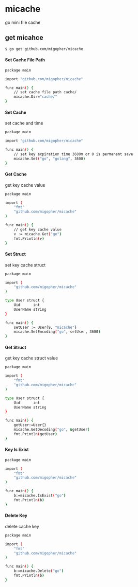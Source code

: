 # micache
go mini file cache 
## get micahce
````sh
$ go get github.com/migopher/micache
````
#### Set Cache File Path

````sh
package main

import "github.com/migopher/micache"

func main() {
	// set cache file path cache/
	micache.Dir="cache/"
}

````

#### Set Cache
set cache  and time
````sh
package main

import "github.com/migopher/micache"

func main() {
	// set key expiration time 3600m or 0 is permanent save
	micache.Set("go", "golang", 3600)
}

````

#### Get Cache
get key cache value
````sh
package main

import (
	"fmt"
	"github.com/migopher/micache"
)

func main() {
	// get key cache value
	v := micache.Get("go")
	fmt.Println(v)
}

````

#### Set Struct
set key cache struct
````sh
package main

import (
	"github.com/migopher/micache"
)

type User struct {
	Uid      int
	UserName string
}

func main() {
	setUser := User{9, "micache"}
	micache.SetEncoding("go", setUser, 3600)
}

````

#### Get Struct
get key cache struct value
````sh
package main

import (
	"fmt"
	"github.com/migopher/micache"
)

type User struct {
	Uid      int
	UserName string
}

func main() {
	getUser:=User{}
	micache.GetDecoding("go", &getUser)
	fmt.Println(getUser)
}

````

#### Key Is Exist 

````sh
package main

import (
	"fmt"
	"github.com/migopher/micache"
)

func main() {
	b:=micache.IsExist("go")
	fmt.Println(b)
}

````

#### Delete Key
delete cache key 
````sh
package main

import (
	"fmt"
	"github.com/migopher/micache"
)

func main() {
	b:=micache.Delete("go")
	fmt.Println(b)
}

````



